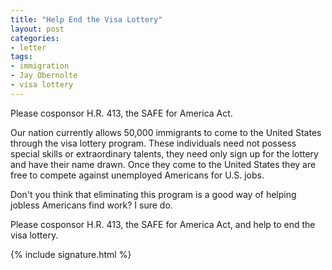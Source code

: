 ```yaml
---
title: "Help End the Visa Lottery"
layout: post
categories:
- letter
tags:
- immigration
- Jay Obernolte
- visa lottery
---
```


Please cosponsor H.R. 413, the SAFE for America Act.

Our nation currently allows 50,000 immigrants to come to the United States through the visa lottery program. These individuals need not possess special skills or extraordinary talents, they need only sign up for the lottery and have their name drawn. Once they come to the United States they are free to compete against unemployed Americans for U.S. jobs.

Don't you think that eliminating this program is a good way of helping jobless Americans find work? I sure do.

Please cosponsor H.R. 413, the SAFE for America Act, and help to end the visa lottery.

{% include signature.html %}
